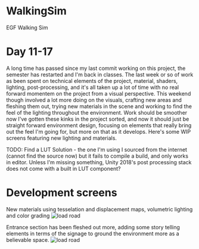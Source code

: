 # WalkingSim
EGF Walking Sim


# Day 11-17
A long time has passed since my last commit working on this project, the semester has restarted and I'm back in classes. The last week or so of work as been spent on technical elements of the project, material, shaders, lighting, post-processing, and it's all taken up a lot of time with no real forward momentem on the project from a visual perspective. This weekend though involved a lot more doing on the visuals, crafting new areas and fleshing them out, trying new materials in the scene and working to find the feel of the lighting throughout the environment. Work should be smoother now I've gotten these kinks in the project sorted, and now it should just be straight forward environment design, focusing on elements that really bring out the feel I'm going for, but more on that as it develops. Here's some WIP screens featuring new lighting and materials.

TODO: Find a LUT Solution - the one I'm using I sourced from the internet (cannot find the source now) but it fails to compile a build, and only works in editor. Unless I'm missing something, Unity 2018's post processing stack does not come with a built in LUT component?

# Development screens

New materials using tesselation and displacement maps, volumetric lighting and color grading
![load road](https://i.imgur.com/IoumKmp.png)

Entrance section has been fleshed out more, adding some story telling elements in terms of the signage to ground the environment more as a believable space.
![load road](https://i.imgur.com/DHbs6jz.png)


